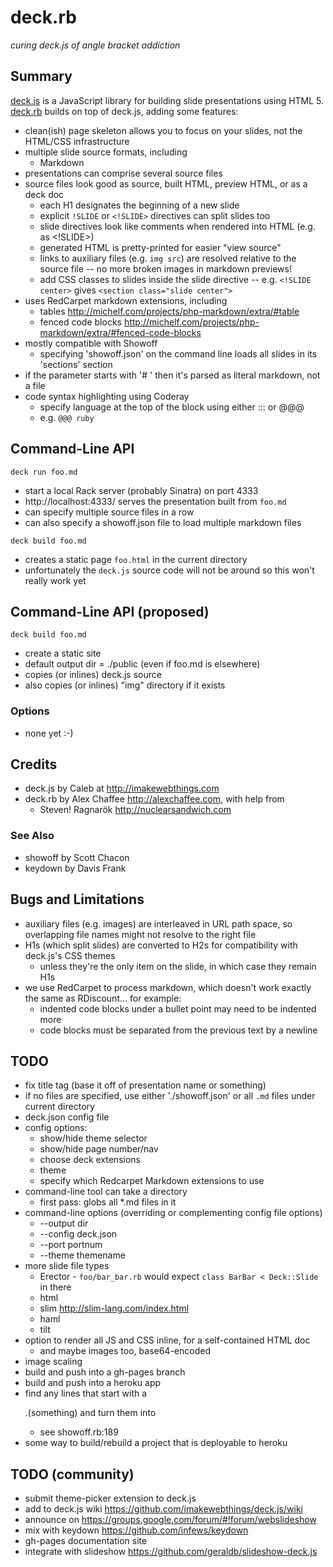 # deck.rb

*curing deck.js of angle bracket addiction*

## Summary

[deck.js](http://imakewebthings.github.com/deck.js) is a JavaScript library for building slide presentations using HTML 5. [deck.rb](http://github.com/alexch/deck.rb) builds on top of deck.js, adding some features:

* clean(ish) page skeleton allows you to focus on your slides, not the HTML/CSS infrastructure
* multiple slide source formats, including
  * Markdown
* presentations can comprise several source files
* source files look good as source, built HTML, preview HTML, or as a deck doc
  * each H1 designates the beginning of a new slide
  * explicit `!SLIDE` or `<!SLIDE>` directives can split slides too
  * slide directives look like comments when rendered into HTML (e.g. as &lt;!SLIDE&gt;)
  * generated HTML is pretty-printed for easier "view source"
  * links to auxiliary files (e.g. `img src`) are resolved relative to the source file -- no more broken images in markdown previews!
  * add CSS classes to slides inside the slide directive -- e.g. `<!SLIDE center>` gives `<section class="slide center">`
* uses RedCarpet markdown extensions, including
  * tables <http://michelf.com/projects/php-markdown/extra/#table>
  * fenced code blocks <http://michelf.com/projects/php-markdown/extra/#fenced-code-blocks>
* mostly compatible with Showoff
  * specifying 'showoff.json' on the command line loads all slides in its 'sections' section
* if the parameter starts with '# ' then it's parsed as literal markdown, not a file
* code syntax highlighting using Coderay
  * specify language at the top of the block using either ::: or @@@
  * e.g. `@@@ ruby`

## Command-Line API

`deck run foo.md`

 * start a local Rack server (probably Sinatra) on port 4333
 * http://localhost:4333/ serves the presentation built from `foo.md`
 * can specify multiple source files in a row
 * can also specify a showoff.json file to load multiple markdown files

`deck build foo.md`

 * creates a static page `foo.html` in the current directory
 * unfortunately the `deck.js` source code will not be around so this won't really work yet

## Command-Line API (proposed)

`deck build foo.md`

 * create a static site
 * default output dir = ./public (even if foo.md is elsewhere)
 * copies (or inlines) deck.js source
 * also copies (or inlines) "img" directory if it exists


### Options

* none yet :-)

## Credits

* deck.js by Caleb at <http://imakewebthings.com>
* deck.rb by Alex Chaffee <http://alexchaffee.com>, with help from
  * Steven! Ragnarök <http://nuclearsandwich.com>

### See Also

* showoff by Scott Chacon
* keydown by Davis Frank

## Bugs and Limitations

* auxiliary files (e.g. images) are interleaved in URL path space, so overlapping file names might not resolve to the right file
* H1s (which split slides) are converted to H2s for compatibility with deck.js's CSS themes
  * unless they're the only item on the slide, in which case they remain H1s
* we use RedCarpet to process markdown, which doesn't work exactly the same as RDiscount... for example:
  * indented code blocks under a bullet point may need to be indented more
  * code blocks must be separated from the previous text by a newline

## TODO

* fix title tag (base it off of presentation name or something)
* if no files are specified, use either './showoff.json' or all `.md` files under current directory
* deck.json config file
* config options:
  * show/hide theme selector
  * show/hide page number/nav
  * choose deck extensions
  * theme
  * specify which Redcarpet Markdown extensions to use
* command-line tool can take a directory
  * first pass: globs all *.md files in it
* command-line options (overriding or complementing config file options)
  * --output dir
  * --config deck.json
  * --port portnum
  * --theme themename
* more slide file types
  * Erector - `foo/bar_bar.rb` would expect `class BarBar < Deck::Slide` in there
  * html
  * slim http://slim-lang.com/index.html
  * haml
  * tilt
* option to render all JS and CSS inline, for a self-contained HTML doc
  * and maybe images too, base64-encoded
* image scaling
* build and push into a gh-pages branch
* build and push into a heroku app
* find any lines that start with a <p>.(something) and turn them into <p class="something">
  * see showoff.rb:189
* some way to build/rebuild a project that is deployable to heroku


## TODO (community)

* submit theme-picker extension to deck.js
* add to deck.js wiki https://github.com/imakewebthings/deck.js/wiki
* announce on https://groups.google.com/forum/#!forum/webslideshow
* mix with keydown https://github.com/infews/keydown
* gh-pages documentation site
* integrate with slideshow https://github.com/geraldb/slideshow-deck.js
